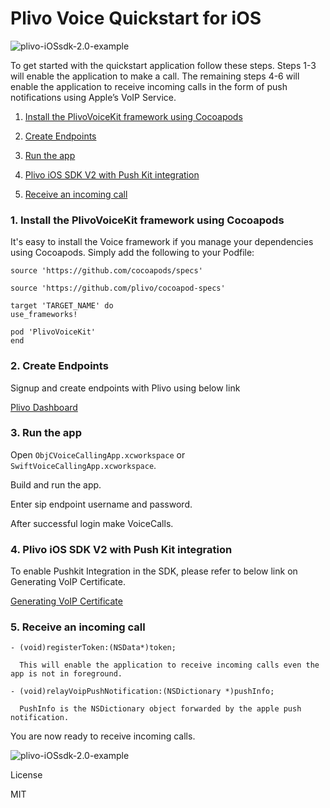 # Plivo Voice Quickstart for iOS



![plivo-iOSsdk-2.0-example](ReadMeImages/app.png)



To get started with the quickstart application follow these steps. Steps 1-3 will enable the application to make a call. The remaining steps 4-6 will enable the application to receive incoming calls in the form of push notifications using Apple’s VoIP Service.

1. [Install the PlivoVoiceKit framework using Cocoapods](#bullet1)

2. [Create Endpoints](#bullet2)

3. [Run the app](#bullet3)

4. [Plivo iOS SDK V2 with Push Kit integration](#bullet4)

5. [Receive an incoming call](#bullet5)



### <a name="bullet1"></a>1. Install the PlivoVoiceKit framework using Cocoapods

It's easy to install the Voice framework if you manage your dependencies using Cocoapods. Simply add the following to your Podfile:


    source 'https://github.com/cocoapods/specs'

    source 'https://github.com/plivo/cocoapod-specs'

    target 'TARGET_NAME' do
    use_frameworks!

    pod 'PlivoVoiceKit'
    end

### <a name="bullet2"></a>2. Create Endpoints

Signup and create endpoints with Plivo using below link

[Plivo Dashboard](https://manage.plivo.com/accounts/login/)


### <a name="bullet3"></a>3. Run the app

Open `ObjCVoiceCallingApp.xcworkspace` or `SwiftVoiceCallingApp.xcworkspace`. 

Build and run the app. 

Enter sip endpoint username and password. 

After successful login make VoiceCalls. 


### <a name="bullet4"></a>4. Plivo iOS SDK V2 with Push Kit integration

To enable Pushkit Integration in the SDK, please refer to below link on Generating VoIP Certificate. 

[Generating VoIP Certificate](https://docs.google.com/a/plivo.com/document/d/15v23XNIQviE3j6F_Ik457DMXnQE7H712tHzEYOgixdA/edit?usp=sharing)

### <a name="bullet5"></a>5. Receive an incoming call

    - (void)registerToken:(NSData*)token;

      This will enable the application to receive incoming calls even the app is not in foreground.

    - (void)relayVoipPushNotification:(NSDictionary *)pushInfo;

      PushInfo is the NSDictionary object forwarded by the apple push notification.

You are now ready to receive incoming calls. 

![plivo-iOSsdk-2.0-example](ReadMeImages/callkit.png)

License

MIT
